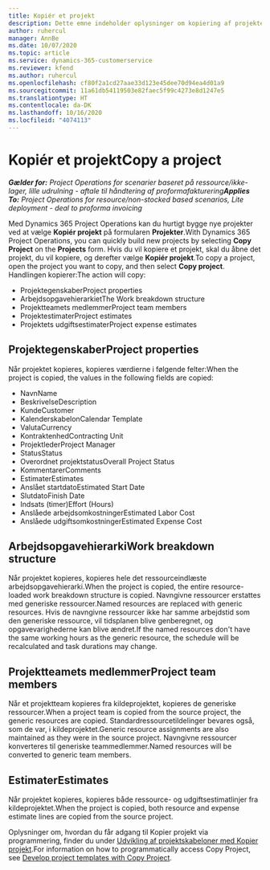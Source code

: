 ```yaml
---
title: Kopiér et projekt
description: Dette emne indeholder oplysninger om kopiering af projekter i Dynamics 365 Project Operations.
author: ruhercul
manager: AnnBe
ms.date: 10/07/2020
ms.topic: article
ms.service: dynamics-365-customerservice
ms.reviewer: kfend
ms.author: ruhercul
ms.openlocfilehash: cf80f2a1cd27aae33d123e45dee70d94ea4d01a9
ms.sourcegitcommit: 11a61db54119503e82faec5f99c4273e8d1247e5
ms.translationtype: HT
ms.contentlocale: da-DK
ms.lasthandoff: 10/16/2020
ms.locfileid: "4074113"
---
```

# <a name="copy-a-project"></a><span data-ttu-id="0ea92-103">Kopiér et projekt</span><span class="sxs-lookup"><span data-stu-id="0ea92-103">Copy a project</span></span>

<span data-ttu-id="0ea92-104">_**Gælder for:** Project Operations for scenarier baseret på ressource/ikke-lager, lille udrulning - aftale til håndtering af proformafakturering_</span><span class="sxs-lookup"><span data-stu-id="0ea92-104">_**Applies To:** Project Operations for resource/non-stocked based scenarios, Lite deployment - deal to proforma invoicing_</span></span>

<span data-ttu-id="0ea92-105">Med Dynamics 365 Project Operations kan du hurtigt bygge nye projekter ved at vælge **Kopiér projekt** på formularen **Projekter**.</span><span class="sxs-lookup"><span data-stu-id="0ea92-105">With Dynamics 365 Project Operations, you can quickly build new projects by selecting **Copy Project** on the **Projects** form.</span></span> <span data-ttu-id="0ea92-106">Hvis du vil kopiere et projekt, skal du åbne det projekt, du vil kopiere, og derefter vælge **Kopiér projekt**.</span><span class="sxs-lookup"><span data-stu-id="0ea92-106">To copy a project, open the project you want to copy, and then select **Copy project**.</span></span> <span data-ttu-id="0ea92-107">Handlingen kopierer:</span><span class="sxs-lookup"><span data-stu-id="0ea92-107">The action will copy:</span></span>

- <span data-ttu-id="0ea92-108">Projektegenskaber</span><span class="sxs-lookup"><span data-stu-id="0ea92-108">Project properties</span></span>
- <span data-ttu-id="0ea92-109">Arbejdsopgavehierarkiet</span><span class="sxs-lookup"><span data-stu-id="0ea92-109">The Work breakdown structure</span></span>
- <span data-ttu-id="0ea92-110">Projektteamets medlemmer</span><span class="sxs-lookup"><span data-stu-id="0ea92-110">Project team members</span></span>
- <span data-ttu-id="0ea92-111">Projektestimater</span><span class="sxs-lookup"><span data-stu-id="0ea92-111">Project estimates</span></span>
- <span data-ttu-id="0ea92-112">Projektets udgiftsestimater</span><span class="sxs-lookup"><span data-stu-id="0ea92-112">Project expense estimates</span></span>

## <a name="project-properties"></a><span data-ttu-id="0ea92-113">Projektegenskaber</span><span class="sxs-lookup"><span data-stu-id="0ea92-113">Project properties</span></span>

<span data-ttu-id="0ea92-114">Når projektet kopieres, kopieres værdierne i følgende felter:</span><span class="sxs-lookup"><span data-stu-id="0ea92-114">When the project is copied, the values in the following fields are copied:</span></span>

- <span data-ttu-id="0ea92-115">Navn</span><span class="sxs-lookup"><span data-stu-id="0ea92-115">Name</span></span>
- <span data-ttu-id="0ea92-116">Beskrivelse</span><span class="sxs-lookup"><span data-stu-id="0ea92-116">Description</span></span>
- <span data-ttu-id="0ea92-117">Kunde</span><span class="sxs-lookup"><span data-stu-id="0ea92-117">Customer</span></span>
- <span data-ttu-id="0ea92-118">Kalenderskabelon</span><span class="sxs-lookup"><span data-stu-id="0ea92-118">Calendar Template</span></span>
- <span data-ttu-id="0ea92-119">Valuta</span><span class="sxs-lookup"><span data-stu-id="0ea92-119">Currency</span></span>
- <span data-ttu-id="0ea92-120">Kontraktenhed</span><span class="sxs-lookup"><span data-stu-id="0ea92-120">Contracting Unit</span></span>
- <span data-ttu-id="0ea92-121">Projektleder</span><span class="sxs-lookup"><span data-stu-id="0ea92-121">Project Manager</span></span>
- <span data-ttu-id="0ea92-122">Status</span><span class="sxs-lookup"><span data-stu-id="0ea92-122">Status</span></span>
- <span data-ttu-id="0ea92-123">Overordnet projektstatus</span><span class="sxs-lookup"><span data-stu-id="0ea92-123">Overall Project Status</span></span>
- <span data-ttu-id="0ea92-124">Kommentarer</span><span class="sxs-lookup"><span data-stu-id="0ea92-124">Comments</span></span>
- <span data-ttu-id="0ea92-125">Estimater</span><span class="sxs-lookup"><span data-stu-id="0ea92-125">Estimates</span></span>
- <span data-ttu-id="0ea92-126">Anslået startdato</span><span class="sxs-lookup"><span data-stu-id="0ea92-126">Estimated Start Date</span></span>
- <span data-ttu-id="0ea92-127">Slutdato</span><span class="sxs-lookup"><span data-stu-id="0ea92-127">Finish Date</span></span>
- <span data-ttu-id="0ea92-128">Indsats (timer)</span><span class="sxs-lookup"><span data-stu-id="0ea92-128">Effort (Hours)</span></span>
- <span data-ttu-id="0ea92-129">Anslåede arbejdsomkostninger</span><span class="sxs-lookup"><span data-stu-id="0ea92-129">Estimated Labor Cost</span></span>
- <span data-ttu-id="0ea92-130">Anslåede udgiftsomkostninger</span><span class="sxs-lookup"><span data-stu-id="0ea92-130">Estimated Expense Cost</span></span>

## <a name="work-breakdown-structure"></a><span data-ttu-id="0ea92-131">Arbejdsopgavehierarki</span><span class="sxs-lookup"><span data-stu-id="0ea92-131">Work breakdown structure</span></span>

<span data-ttu-id="0ea92-132">Når projektet kopieres, kopieres hele det ressourceindlæste arbejdsopgavehierarki.</span><span class="sxs-lookup"><span data-stu-id="0ea92-132">When the project is copied, the entire resource-loaded work breakdown structure is copied.</span></span> <span data-ttu-id="0ea92-133">Navngivne ressourcer erstattes med generiske ressourcer.</span><span class="sxs-lookup"><span data-stu-id="0ea92-133">Named resources are replaced with generic resources.</span></span> <span data-ttu-id="0ea92-134">Hvis de navngivne ressourcer ikke har samme arbejdstid som den generiske ressource, vil tidsplanen blive genberegnet, og opgavevarighederne kan blive ændret.</span><span class="sxs-lookup"><span data-stu-id="0ea92-134">If the named resources don't have the same working hours as the generic resource, the schedule will be recalculated and task durations may change.</span></span>

## <a name="project-team-members"></a><span data-ttu-id="0ea92-135">Projektteamets medlemmer</span><span class="sxs-lookup"><span data-stu-id="0ea92-135">Project team members</span></span>

<span data-ttu-id="0ea92-136">Når et projektteam kopieres fra kildeprojektet, kopieres de generiske ressourcer.</span><span class="sxs-lookup"><span data-stu-id="0ea92-136">When a project team is copied from the source project, the generic resources are copied.</span></span> <span data-ttu-id="0ea92-137">Standardressourcetildelinger bevares også, som de var, i kildeprojektet.</span><span class="sxs-lookup"><span data-stu-id="0ea92-137">Generic resource assignments are also maintained as they were in the source project.</span></span> <span data-ttu-id="0ea92-138">Navngivne ressourcer konverteres til generiske teammedlemmer.</span><span class="sxs-lookup"><span data-stu-id="0ea92-138">Named resources will be converted to generic team members.</span></span>

## <a name="estimates"></a><span data-ttu-id="0ea92-139">Estimater</span><span class="sxs-lookup"><span data-stu-id="0ea92-139">Estimates</span></span>

<span data-ttu-id="0ea92-140">Når projektet kopieres, kopieres både ressource- og udgiftsestimatlinjer fra kildeprojektet.</span><span class="sxs-lookup"><span data-stu-id="0ea92-140">When the project is copied, both resource and expense estimate lines are copied from the source project.</span></span> 

<span data-ttu-id="0ea92-141">Oplysninger om, hvordan du får adgang til Kopier projekt via programmering, finder du under [Udvikling af projektskabeloner med Kopier projekt](dev-copy-project.md).</span><span class="sxs-lookup"><span data-stu-id="0ea92-141">For information on how to programmatically access Copy Project, see [Develop project templates with Copy Project](dev-copy-project.md).</span></span>
